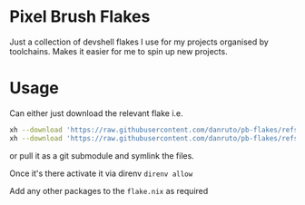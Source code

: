 # Pixel Brush Flakes
Just a collection of devshell flakes I use for my projects organised by toolchains.
Makes it easier for me to spin up new projects.

# Usage
Can either just download the relevant flake i.e.

```bash
xh --download 'https://raw.githubusercontent.com/danruto/pb-flakes/refs/heads/main/.envrc' --output .envrc
xh --download 'https://raw.githubusercontent.com/danruto/pb-flakes/refs/heads/main/rust.nix' --output flake.nix
```

or pull it as a git submodule and symlink the files.

Once it's there activate it via direnv `direnv allow`

Add any other packages to the `flake.nix` as required
